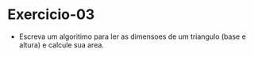 # Exercicio-03
- Escreva um algoritimo para ler as dimensoes de um triangulo (base e altura) e calcule sua area.
